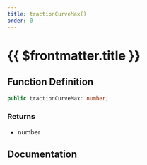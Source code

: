 ```yaml
---
title: tractionCurveMax()
order: 0
---
```


# {{ $frontmatter.title }}

## Function Definition

```ts
public tractionCurveMax: number;
```

### Returns

* number

## Documentation

<!--@include: ./parts/tractionCurveMax.md-->
